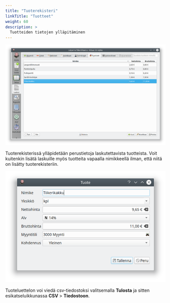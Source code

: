 ```yaml
---
title: "Tuoterekisteri"
linkTitle: "Tuotteet"
weight: 60
description: >
  Tuotteiden tietojen ylläpitäminen
---
```


![](/img/fi/laskutus/tuotteet/tuotteet.png)

Tuoterekisterissä ylläpidetään perustietoja laskutettavista tuotteista. Voit kuitenkin lisätä laskuille myös tuotteita vapaalla nimikkeellä ilman, että niitä on lisätty tuoterekisteriin.

![](/img/fi/laskutus/tuotteet/muokkaus.png)

Tuoteluettelon voi viedä csv-tiedostoksi valitsemalla **Tulosta** ja sitten esikatseluikkunassa **CSV** > **Tiedostoon**.
